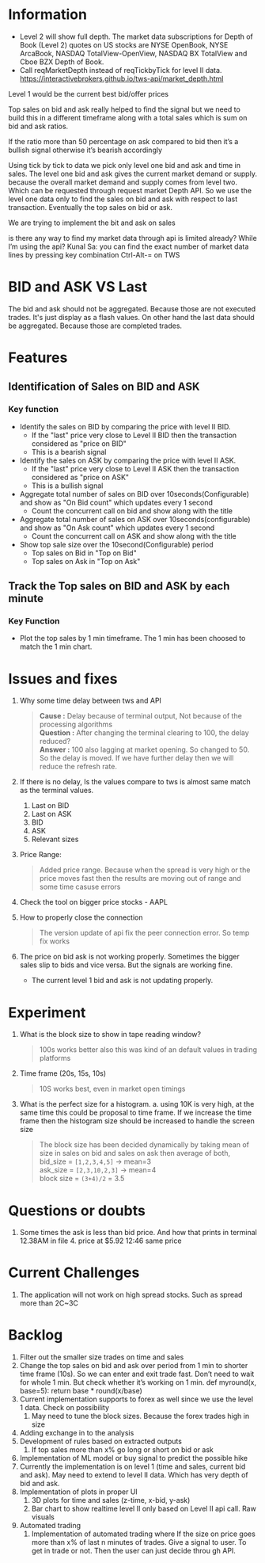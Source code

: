 # Information
* Level 2 will show full depth. The market data subscriptions for Depth of Book (Level 2) quotes on US stocks are NYSE OpenBook, NYSE ArcaBook, NASDAQ TotalView-OpenView, NASDAQ BX TotalView and Cboe BZX Depth of Book.
* Call reqMarketDepth instead of reqTickbyTick for level II data. https://interactivebrokers.github.io/tws-api/market_depth.html


Level 1 would be the current best bid/offer prices

Top sales on bid  and ask really helped to find the signal but we need to build this in a different timeframe along with a total sales which is sum on bid and ask ratios.

If the ratio more than 50 percentage on ask compared to bid then it’s a bullish signal otherwise it’s bearish accordingly


Using tick by tick  to data we pick only level one bid and ask and time in sales. The level one bid and ask gives the current market demand or supply. because the overall market demand and supply comes from level two. Which can be requested through request market Depth API.
So we use the level one data only to find the sales on bid and ask with respect to last transaction.  Eventually the top sales on bid or ask.

We are trying to implement the bit and ask on sales


is there any way to find my market data through api is limited already? While I’m using the api?
Kunal Sa: you can find the exact number of market data lines by pressing key combination Ctrl-Alt-= on TWS

# BID and ASK  VS Last
The bid and ask should not be aggregated. Because those are not executed trades. It's just display as a flash values. On other hand the last data 
should be aggregated. Because those are completed trades.

# Features
## Identification of Sales on BID and ASK
### Key function
* Identify the sales on BID by comparing the price with level II BID.
    * If the "last" price very close to Level II BID then the transaction considered as "price on BID"
    * This is a bearish signal
* Identify the sales on ASK by comparing the price with level II ASK.   
    * If the "last" price very close to Level II ASK then the transaction considered as "price on ASK"
    * This is a bullish signal
* Aggregate total number of sales on BID over 10seconds(Configurable) and show as "On Bid count" which updates every 1 second
    * Count the concurrent call on bid and show along with the title
* Aggregate total number of sales on ASK over 10seconds(configurable) and show as "On Ask count" which updates every 1 second
    * Count the concurrent call on ASK and show along with the title
* Show top sale size over the 10second(Configurable) period
    * Top sales on Bid in "Top on Bid"
    * Top sales on Ask in "Top on Ask"

## Track the Top sales on BID and ASK by each minute
### Key Function
* Plot the top sales by 1 min timeframe. The 1 min has been choosed to match the 1 min chart.


# Issues and fixes
1. Why some time delay between tws and API
   > **Cause    :** Delay because of terminal output, Not because of the processing algorithms <br>
   > **Question :** After changing the terminal clearing to 100, the delay reduced?<br>
   > **Answer   :** 100 also lagging at market opening. So changed to 50. So the delay is moved. If we have further delay
   > then we will reduce the refresh rate.
2. If there is no delay, Is the values compare to tws is almost same match as the terminal values.
    1. Last on BID
    2. Last on ASK
    3. BID
    4. ASK
    5. Relevant sizes

3. Price Range: 
   > Added price range. Because when the spread is very high or the price moves fast then the results are moving out of range and some time casuse
   > errors

4. Check the tool on bigger price stocks - AAPL
    
6. How to properly close the connection
    > The version update of api fix the peer connection error. So temp fix works

7. The price on bid ask is not working properly. Sometimes the bigger sales slip to bids and vice versa. But the signals are working fine.
    * The current level 1 bid and ask is not updating properly.

# Experiment
1. What is the block size to show in tape reading window?
    > 100s works better also this was kind of an default values in trading platforms
2. Time frame (20s, 15s, 10s)
   > 10S works best, even in market open timings
3. What is the perfect size for a histogram.
    a. using 10K is very high, at the same time this  could be proposal to time frame. If we increase the time frame then the histogram size should be increased to 
    handle the screen size
    > The block size has been decided dynamically by taking mean of size in sales on bid and sales on ask then average of both, <br>
    > bid_size = `[1,2,3,4,5]` -> mean=3 <br>
    > ask_size = `[2,3,10,2,3]` -> mean=4 <br>
    > block size = `(3+4)/2` = 3.5
    
   
# Questions or doubts
1. Some times the ask is less than bid price. And how that prints in terminal
    12.38AM in file 4. price at $5.92 
    12:46 same price
   


# Current Challenges
1. The application will not work on high spread stocks. Such as spread more than 2C~3C


# Backlog
1. Filter out the smaller size trades on time and sales
2. Change the top sales on bid and ask over period from 1 min to shorter time frame (10s). So we can enter and exit trade fast. Don’t need to wait for whole 1 min. But check whether it’s working on 1 min.
	def myround(x, base=5):
	 	return base * round(x/base)
3. Current implementation supports to forex as well since we use the level 1 data. Check on possibility
	1. May need to tune the block sizes. Because the forex trades high in size
1. Adding exchange in to the analysis
2. Development of rules based on extracted outputs
   1. If top sales more than x%  go long or short on bid or ask
2. Implementation of ML model or buy signal to predict the possible hike
4. Currently the implementation is on level 1 (time and sales, current bid and ask). May need to extend to   level II data. Which has very depth of bid and ask.
5. Implementation of plots in proper UI
	1. 3D plots for time and sales (z-time, x-bid, y-ask)
	2. Bar chart to show realtime level II only based on Level II api call. Raw visuals
6. Automated trading
	1. Implementation of automated trading where If the size on price goes more than x% of last n  	    minutes of trades. Give a signal to user. To get in trade or not. Then the user can just decide 	    throu	gh API.